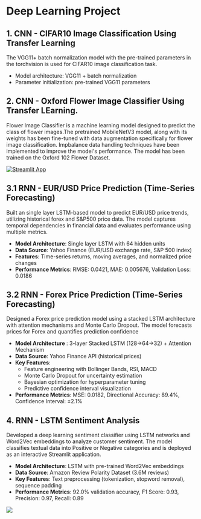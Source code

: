 # Deep Learning Project

## 1. CNN - CIFAR10 Image Classification Using Transfer Learning

The VGG11+ batch normalization model with the pre-trained parameters in the torchvision is used for CIFAR10 image classification task.

* Model architecture: VGG11 + batch normalization
* Parameter initialization: pre-trained VGG11 parameters

## 2. CNN - Oxford Flower Image Classifier Using Transfer LEarning.

 Flower Image Classifier is a machine learning model designed to predict the class of flower images.The pretrained MobileNetV3 model, along with its weights has been fine-tuned with data augmentation specifically for flower image classification. Impbalance data handling techniques have been implemented to improve the model's performance. The model has been trained on the Oxford 102 Flower Dataset. <br>

 [![Streamlit App](https://static.streamlit.io/badges/streamlit_badge_black_white.svg)](oxford-flower-image-classifier.streamlit.app)

## 3.1 RNN - EUR/USD Price Prediction (Time-Series Forecasting)

Built an single layer LSTM-based model to predict EUR/USD price trends, utilizing historical forex and S&P500 price data. The model captures temporal dependencies in financial data and evaluates performance using multiple metrics.

* **Model Architecture**: Single layer LSTM with 64 hidden units
* **Data Source**: Yahoo Finance (EUR/USD exchange rate, S&P 500 index)
* **Features**: Time-series returns, moving averages, and normalized price changes
* **Performance Metrics**: RMSE: 0.0421, MAE: 0.005676, Validation Loss: 0.0186

## 3.2 RNN - Forex Price Prediction (Time-Series Forecasting)

Designed a Forex price prediction model using a stacked LSTM architecture with attention mechanisms and Monte Carlo Dropout. The model forecasts prices for Forex and quantifies prediction confidence
* **Model Architecture** : 3-layer Stacked LSTM (128→64→32) + Attention Mechanism
* **Data Source**: Yahoo Finance API (historical prices)
* **Key Features**:
    * Feature engineering with Bollinger Bands, RSI, MACD
    * Monte Carlo Dropout for uncertainty estimation
    * Bayesian optimization for hyperparameter tuning
    * Predictive confidence interval visualization
* **Performance Metrics**: MSE: 0.0182, Directional Accuracy: 89.4%, Confidence Interval: ±2.1%


 ## 4. RNN - LSTM Sentiment Analysis

Developed a deep learning sentiment classifier using LSTM networks and Word2Vec embeddings to analyze customer sentiment. The model classifies textual data into Positive or Negative categories and is deployed as an interactive Streamlit application.

* **Model Architecture**: LSTM with pre-trained Word2Vec embeddings
* **Data Source**: Amazon Review Polarity Dataset (3.6M reviews)
* **Key Features**: Text preprocessing (tokenization, stopword removal), sequence padding
* **Performance Metrics**: 92.0% validation accuracy, F1 Score: 0.93, Precision: 0.97, Recall: 0.89


![](LSTM_model/sentiment-analysis/rsc/img/sentiment-analysis.gif)
